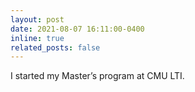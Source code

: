 ```yaml
---
layout: post
date: 2021-08-07 16:11:00-0400
inline: true
related_posts: false
---
```


I started my Master’s program at CMU LTI.
